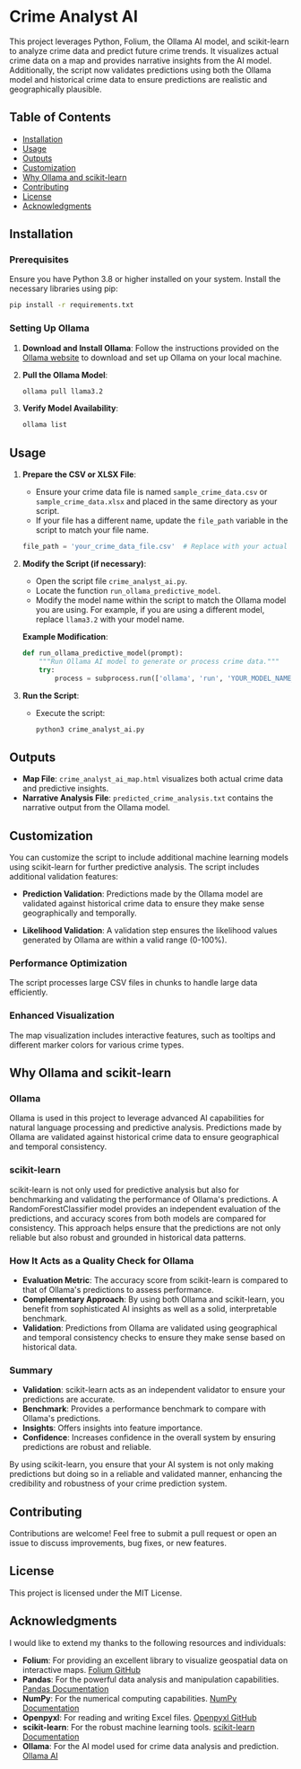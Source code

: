 # Crime Analyst AI

This project leverages Python, Folium, the Ollama AI model, and scikit-learn to analyze crime data and predict future crime trends. It visualizes actual crime data on a map and provides narrative insights from the AI model. Additionally, the script now validates predictions using both the Ollama model and historical crime data to ensure predictions are realistic and geographically plausible.

## Table of Contents

- [Installation](#installation)
- [Usage](#usage)
- [Outputs](#outputs)
- [Customization](#customization)
- [Why Ollama and scikit-learn](#why-ollama-and-scikit-learn)
- [Contributing](#contributing)
- [License](#license)
- [Acknowledgments](#acknowledgments)

## Installation

### Prerequisites

Ensure you have Python 3.8 or higher installed on your system. Install the necessary libraries using pip:

```bash
pip install -r requirements.txt
```

### Setting Up Ollama

1. **Download and Install Ollama**:
   Follow the instructions provided on the [Ollama website](https://ollama.ai) to download and set up Ollama on your local machine.

2. **Pull the Ollama Model**:
   ```bash
   ollama pull llama3.2
   ```

3. **Verify Model Availability**:
   ```bash
   ollama list
   ```

## Usage

1. **Prepare the CSV or XLSX File**:
   - Ensure your crime data file is named `sample_crime_data.csv` or `sample_crime_data.xlsx` and placed in the same directory as your script.
   - If your file has a different name, update the `file_path` variable in the script to match your file name.

   ```python
   file_path = 'your_crime_data_file.csv'  # Replace with your actual file name
   ```

2. **Modify the Script (if necessary)**:
   - Open the script file `crime_analyst_ai.py`.
   - Locate the function `run_ollama_predictive_model`.
   - Modify the model name within the script to match the Ollama model you are using. For example, if you are using a different model, replace `llama3.2` with your model name.

   **Example Modification**:
   ```python
   def run_ollama_predictive_model(prompt):
       """Run Ollama AI model to generate or process crime data."""
       try:
           process = subprocess.run(['ollama', 'run', 'YOUR_MODEL_NAME_HERE', prompt], capture_output=True, text=True, check=True)
   ```

3. **Run the Script**:
   - Execute the script:
     ```bash
     python3 crime_analyst_ai.py
     ```

## Outputs

- **Map File**: `crime_analyst_ai_map.html` visualizes both actual crime data and predictive insights.
- **Narrative Analysis File**: `predicted_crime_analysis.txt` contains the narrative output from the Ollama model.

## Customization

You can customize the script to include additional machine learning models using scikit-learn for further predictive analysis. The script includes additional validation features:

- **Prediction Validation**: Predictions made by the Ollama model are validated against historical crime data to ensure they make sense geographically and temporally.
  
- **Likelihood Validation**: A validation step ensures the likelihood values generated by Ollama are within a valid range (0-100%).

### Performance Optimization

The script processes large CSV files in chunks to handle large data efficiently.

### Enhanced Visualization

The map visualization includes interactive features, such as tooltips and different marker colors for various crime types.

## Why Ollama and scikit-learn

### Ollama
Ollama is used in this project to leverage advanced AI capabilities for natural language processing and predictive analysis. Predictions made by Ollama are validated against historical crime data to ensure geographical and temporal consistency.

### scikit-learn
scikit-learn is not only used for predictive analysis but also for benchmarking and validating the performance of Ollama's predictions. A RandomForestClassifier model provides an independent evaluation of the predictions, and accuracy scores from both models are compared for consistency. This approach helps ensure that the predictions are not only reliable but also robust and grounded in historical data patterns.

### How It Acts as a Quality Check for Ollama

- **Evaluation Metric**: The accuracy score from scikit-learn is compared to that of Ollama's predictions to assess performance.
- **Complementary Approach**: By using both Ollama and scikit-learn, you benefit from sophisticated AI insights as well as a solid, interpretable benchmark.
- **Validation**: Predictions from Ollama are validated using geographical and temporal consistency checks to ensure they make sense based on historical data.

### Summary
- **Validation**: scikit-learn acts as an independent validator to ensure your predictions are accurate.
- **Benchmark**: Provides a performance benchmark to compare with Ollama's predictions.
- **Insights**: Offers insights into feature importance.
- **Confidence**: Increases confidence in the overall system by ensuring predictions are robust and reliable.

By using scikit-learn, you ensure that your AI system is not only making predictions but doing so in a reliable and validated manner, enhancing the credibility and robustness of your crime prediction system.

## Contributing

Contributions are welcome! Feel free to submit a pull request or open an issue to discuss improvements, bug fixes, or new features.

## License

This project is licensed under the MIT License.

## Acknowledgments

I would like to extend my thanks to the following resources and individuals:

- **Folium**: For providing an excellent library to visualize geospatial data on interactive maps. [Folium GitHub](https://github.com/python-visualization/folium)
- **Pandas**: For the powerful data analysis and manipulation capabilities. [Pandas Documentation](https://pandas.pydata.org/pandas-docs/stable/)
- **NumPy**: For the numerical computing capabilities. [NumPy Documentation](https://numpy.org/doc/)
- **Openpyxl**: For reading and writing Excel files. [Openpyxl GitHub](https://github.com/jmcnamara/openpyxl)
- **scikit-learn**: For the robust machine learning tools. [scikit-learn Documentation](https://scikit-learn.org/stable/)
- **Ollama**: For the AI model used for crime data analysis and prediction. [Ollama AI](https://ollama.ai)
